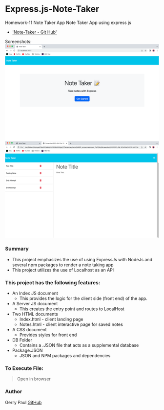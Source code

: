 # Express.js-Note-Taker

Homework-11 Note Taker App
Note Taker App using express js

- ['Note-Taker - Git Hub'](https://github.com/gpaul12/Express.js-Note-Taker)

Screenshots:
![screenshot1](./public/assets/images/Screenshot%202023-04-10%20at%2010.53.34%20AM.png)
![screenshot2](./public/assets/images/Screenshot%202023-04-10%20at%2010.55.07%20AM.png)

### Summary

- This project emphasizes the use of using ExpressJs with NodeJs and several npm packages to render a note taking app
- This project utilizes the use of Localhost as an API

### This project has the following features:

- An Index JS document
  - This provides the logic for the client side (front end) of the app.
- A Server JS document
  - This creates the entry point and routes to LocalHost
- Two HTML documents
  - Index.html - client landing page
  - Notes.html - client interactive page for saved notes
- A CSS document
  - Provides styles for front end
- DB Folder
  - Contains a .JSON file that acts as a supplemental database
- Package.JSON
  - JSON and NPM packages and dependencies

### To Execute File:

> Open in browser

### Author

Gerry Paul [GitHub](https://github.com/gpaul12)
